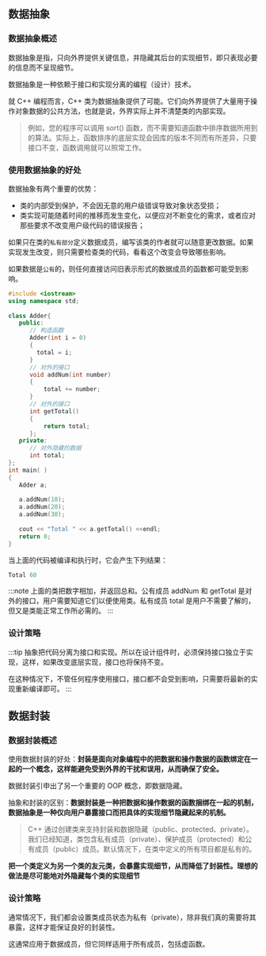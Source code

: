 ## 数据抽象

### 数据抽象概述

数据抽象是指，只向外界提供关键信息，并隐藏其后台的实现细节，即只表现必要的信息而不呈现细节。

数据抽象是一种依赖于接口和实现分离的编程（设计）技术。

就 C++ 编程而言，C++ 类为数据抽象提供了可能。它们向外界提供了大量用于操作对象数据的公共方法，也就是说，外界实际上并不清楚类的内部实现。

>例如，您的程序可以调用 sort() 函数，而不需要知道函数中排序数据所用到的算法。实际上，函数排序的底层实现会因库的版本不同而有所差异，只要接口不变，函数调用就可以照常工作。

### 使用数据抽象的好处

数据抽象有两个重要的优势：

- 类的内部受到保护，不会因无意的用户级错误导致对象状态受损；
- 类实现可能随着时间的推移而发生变化，以便应对不断变化的需求，或者应对那些要求不改变用户级代码的错误报告；

如果只在类的`私有部分`定义数据成员，编写该类的作者就可以随意更改数据。如果实现发生改变，则只需要检查类的代码，看看这个改变会导致哪些影响。

如果数据是`公有`的，则任何直接访问旧表示形式的数据成员的函数都可能受到影响。

```cpp title="C++ 程序中，任何带有公有和私有成员的类都可以作为数据抽象的实例"
#include <iostream>
using namespace std;
 
class Adder{
   public:
      // 构造函数
      Adder(int i = 0)
      {
        total = i;
      }
      // 对外的接口
      void addNum(int number)
      {
          total += number;
      }
      // 对外的接口
      int getTotal()
      {
          return total;
      };
   private:
      // 对外隐藏的数据
      int total;
};
int main( )
{
   Adder a;
   
   a.addNum(10);
   a.addNum(20);
   a.addNum(30);
 
   cout << "Total " << a.getTotal() <<endl;
   return 0;
}
```

当上面的代码被编译和执行时，它会产生下列结果：

```cpp
Total 60
```

:::note
上面的类把数字相加，并返回总和。公有成员 addNum 和 getTotal 是对外的接口，用户需要知道它们以便使用类。私有成员 total 是用户不需要了解的，但又是类能正常工作所必需的。
:::

### 设计策略

:::tip
抽象把代码分离为接口和实现。所以在设计组件时，必须保持接口独立于实现，这样，如果改变底层实现，接口也将保持不变。

在这种情况下，不管任何程序使用接口，接口都不会受到影响，只需要将最新的实现重新编译即可。
:::

## 数据封装

### 数据封装概述

使用数据封装的好处：**封装是面向对象编程中的把数据和操作数据的函数绑定在一起的一个概念，这样能避免受到外界的干扰和误用，从而确保了安全。**

数据封装引申出了另一个重要的 OOP 概念，即数据隐藏。

抽象和封装的区别：**数据封装是一种把数据和操作数据的函数捆绑在一起的机制，数据抽象是一种仅向用户暴露接口而把具体的实现细节隐藏起来的机制。**

>C++ 通过创建类来支持封装和数据隐藏（public、protected、private）。我们已经知道，类包含私有成员（private）、保护成员（protected）和公有成员（public）成员。默认情况下，在类中定义的所有项目都是私有的。

**把一个类定义为另一个类的友元类，会暴露实现细节，从而降低了封装性。理想的做法是尽可能地对外隐藏每个类的实现细节**

### 设计策略

通常情况下，我们都会设置类成员状态为私有（private），除非我们真的需要将其暴露，这样才能保证良好的封装性。

这通常应用于数据成员，但它同样适用于所有成员，包括虚函数。
